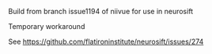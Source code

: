 Build from branch issue1194 of niivue for use in neurosift

Temporary workaround

See https://github.com/flatironinstitute/neurosift/issues/274
